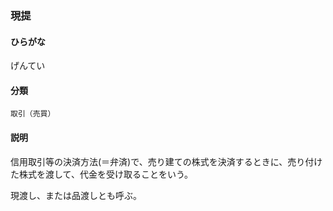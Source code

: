 <div style="display:none;">

## [あ行](securities-terms?id=あ行)
## [か行](securities-terms?id=か行)

</div>

### 現提

#### ひらがな

げんてい

#### 分類

`取引（売買）`

#### 説明

信用取引等の決済方法(＝弁済)で、売り建ての株式を決済するときに、売り付けた株式を渡して、代金を受け取ることをいう。
現渡し、または品渡しとも呼ぶ。

<div style="display:none;">

## [さ行](securities-terms?id=さ行)
## [た行](securities-terms?id=た行)
## [な行](securities-terms?id=な行)
## [は行](securities-terms?id=は行)
## [ま行](securities-terms?id=ま行)
## [や行](securities-terms?id=や行)
## [ら行](securities-terms?id=ら行)
## [わ行](securities-terms?id=わ行)
## [英数字・記号](securities-terms?id=英数字・記号)

</div>

